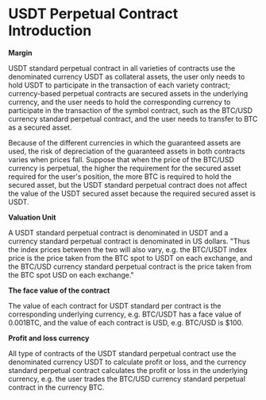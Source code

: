# USDT Perpetual Contract Introduction

**Margin**

USDT standard perpetual contract in all varieties of contracts use the denominated currency USDT as collateral assets, the user only needs to hold USDT to participate in the transaction of each variety contract; currency-based perpetual contracts are secured assets in the underlying currency, and the user needs to hold the corresponding currency to participate in the transaction of the symbol contract, such as the BTC/USD currency standard perpetual contract, and the user needs to transfer to BTC as a secured asset.

Because of the different currencies in which the guaranteed assets are used, the risk of depreciation of the guaranteed assets in both contracts varies when prices fall. Suppose that when the price of the BTC/USD currency is perpetual, the higher the requirement for the secured asset required for the user's position, the more BTC is required to hold the secured asset, but the USDT standard perpetual contract does not affect the value of the USDT secured asset because the required secured asset is USDT.

**Valuation Unit**

A USDT standard perpetual contract is denominated in USDT and a currency standard perpetual contract is denominated in US dollars. "Thus the index prices between the two will also vary, e.g. the BTC/USDT index price is the price taken from the BTC spot to USDT on each exchange, and the BTC/USD currency standard perpetual contract is the price taken from the BTC spot USD on each exchange."

**The face value of the contract**

The value of each contract for USDT standard per contract is the corresponding underlying currency, e.g. BTC/USDT has a face value of 0.001BTC, and the value of each contract is USD, e.g. BTC/USD is $100.

**Profit and loss currency**

All type of contracts of the USDT standard perpetual contract use the denominated currency USDT to calculate profit or loss, and the currency standard perpetual contract calculates the profit or loss in the underlying currency, e.g. the user trades the BTC/USD currency standard perpetual contract in the currency BTC.